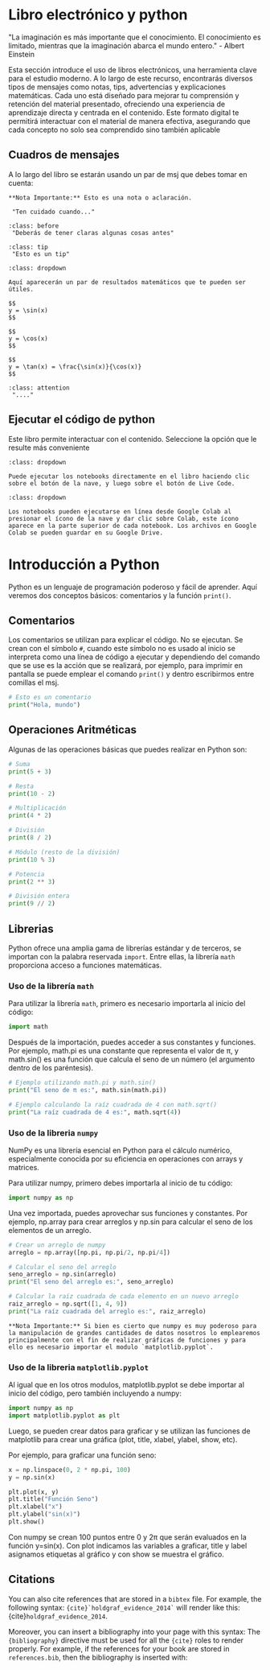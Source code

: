 # Libro electrónico y python
"La imaginación es más importante que el conocimiento. El conocimiento es limitado, mientras que la imaginación abarca el mundo entero." - Albert Einstein

Esta sección introduce el uso de libros electrónicos, una herramienta clave para el estudio moderno. A lo largo de este recurso, encontrarás diversos tipos de mensajes como notas, tips, advertencias y explicaciones matemáticas. Cada uno está diseñado para mejorar tu comprensión y retención del material presentado, ofreciendo una experiencia de aprendizaje directa y centrada en el contenido. Este formato digital te permitirá interactuar con el material de manera efectiva, asegurando que cada concepto no solo sea comprendido sino también aplicable

## Cuadros de mensajes 
A lo largo del libro se estarán usando un par de msj que debes tomar en cuenta:

```{note}
**Nota Importante:** Esto es una nota o aclaración.
```

```{warning} Advertencia
 "Ten cuidado cuando..."
```

```{admonition} Antes de empezar 
:class: before
 "Deberás de tener claras algunas cosas antes"
```

```{admonition} Tip para esta actividad
:class: tip
 "Esto es un tip"
```

```{admonition} Desarrollo matemático
:class: dropdown

Aquí aparecerán un par de resultados matemáticos que te pueden ser útiles.

$$
y = \sin(x)
$$

$$
y = \cos(x)
$$

$$
y = \tan(x) = \frac{\sin(x)}{\cos(x)}
$$
```


```{admonition} Atención
:class: attention
 "...."
```

## Ejecutar el código de python 
Este libro permite interactuar con el contenido. Seleccione la opción que le resulte más conveniente

```{tip}
:class: dropdown

Puede ejecutar los notebooks directamente en el libro haciendo clic sobre el botón de la nave, y luego sobre el botón de Live Code.
```

```{tip}
:class: dropdown

Los notebooks pueden ejecutarse en línea desde Google Colab al presionar el ícono de la nave y dar clic sobre Colab, este ícono aparece en la parte superior de cada notebook. Los archivos en Google Colab se pueden guardar en su Google Drive.
```

# Introducción a Python

Python es un lenguaje de programación poderoso y fácil de aprender. Aquí veremos dos conceptos básicos: comentarios y la función `print()`.

## Comentarios

Los comentarios se utilizan para explicar el código. No se ejecutan. Se crean con el símbolo `#`, cuando este símbolo no es usado al inicio se interpreta como una línea de código a ejecutar y dependiendo del comando que se use es la acción que se realizará, por ejemplo, para imprimir en pantalla se puede emplear el comando `print()` y dentro escribirmos entre comillas el msj.

```python
# Esto es un comentario
print("Hola, mundo")
```
## Operaciones Aritméticas
Algunas de las operaciones básicas que puedes realizar en Python son:
```python
# Suma
print(5 + 3)

# Resta
print(10 - 2)

# Multiplicación
print(4 * 2)

# División
print(8 / 2)

# Módulo (resto de la división)
print(10 % 3)

# Potencia
print(2 ** 3)

# División entera
print(9 // 2)
```

## Librerias 
Python ofrece una amplia gama de librerías estándar y de terceros, se importan con la palabra reservada `import`. Entre ellas, la librería `math` proporciona acceso a funciones matemáticas.

### Uso de la librería `math`

Para utilizar la librería `math`, primero es necesario importarla al inicio del código:

```python
import math
```

Después de la importación, puedes acceder a sus constantes y funciones. Por ejemplo, math.pi es una constante que representa el valor de π, y math.sin() es una función que calcula el seno de un número (el argumento dentro de los paréntesis).

```python
# Ejemplo utilizando math.pi y math.sin()
print("El seno de π es:", math.sin(math.pi))

# Ejemplo calculando la raíz cuadrada de 4 con math.sqrt()
print("La raíz cuadrada de 4 es:", math.sqrt(4))
```
### Uso de la libreria `numpy`

NumPy es una librería esencial en Python para el cálculo numérico, especialmente conocida por su eficiencia en operaciones con arrays y matrices. 

Para utilizar numpy, primero debes importarla al inicio de tu código:

```python
import numpy as np
```
Una vez importada, puedes aprovechar sus funciones y constantes. Por ejemplo, np.array para crear arreglos y np.sin para calcular el seno de los elementos de un arreglo.

```python
# Crear un arreglo de numpy
arreglo = np.array([np.pi, np.pi/2, np.pi/4])

# Calcular el seno del arreglo
seno_arreglo = np.sin(arreglo)
print("El seno del arreglo es:", seno_arreglo)

# Calcular la raíz cuadrada de cada elemento en un nuevo arreglo
raiz_arreglo = np.sqrt([1, 4, 9])
print("La raíz cuadrada del arreglo es:", raiz_arreglo)
```
```{note}
**Nota Importante:** Si bien es cierto que numpy es muy poderoso para la manipulación de grandes cantidades de datos nosotros lo emplearemos principalmente con el fin de realizar gráficas de funciones y para ello es necesario importar el modulo `matplotlib.pyplot`.
```
### Uso de la libreria `matplotlib.pyplot`

Al igual que en los otros modulos, matplotlib.pyplot se debe importar al inicio del código, pero también incluyendo a numpy:

```python
import numpy as np
import matplotlib.pyplot as plt
```
Luego, se pueden crear datos para graficar y se utilizan las funciones de matplotlib para crear una gráfica (plot, title, xlabel, ylabel, show, etc). 

Por ejemplo, para graficar una función seno:

```python
x = np.linspace(0, 2 * np.pi, 100)
y = np.sin(x)

plt.plot(x, y)
plt.title("Función Seno")
plt.xlabel("x")
plt.ylabel("sin(x)")
plt.show()
```

Con numpy se crean 100 puntos entre 0 y 2π que serán evaluados en la función y=sin(x).
Con plot indicamos las variables a graficar, title y label asignamos etiquetas al gráfico y con show se muestra el gráfico.  



## Citations

You can also cite references that are stored in a `bibtex` file. For example,
the following syntax: `` {cite}`holdgraf_evidence_2014` `` will render like
this: {cite}`holdgraf_evidence_2014`.

Moreover, you can insert a bibliography into your page with this syntax:
The `{bibliography}` directive must be used for all the `{cite}` roles to
render properly.
For example, if the references for your book are stored in `references.bib`,
then the bibliography is inserted with:

```{bibliography}
```